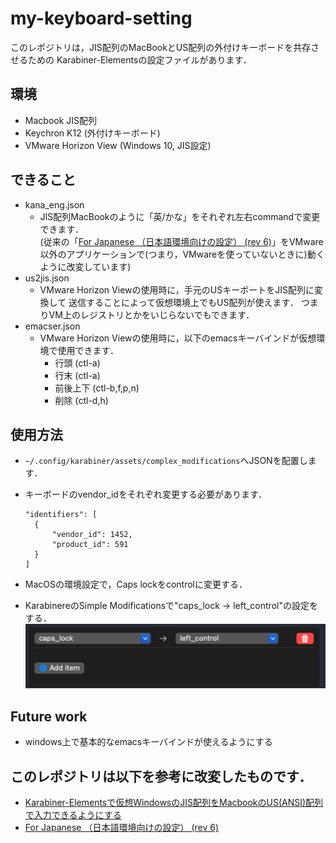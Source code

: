 # my-keyboard-setting

このレポジトリは，JIS配列のMacBookとUS配列の外付けキーボードを共存させるための
Karabiner-Elementsの設定ファイルがあります．

## 環境
- Macbook JIS配列
- Keychron K12 (外付けキーボード)
- VMware Horizon View (Windows 10, JIS設定)

## できること
- kana_eng.json
  - JIS配列MacBookのように「英/かな」をそれぞれ左右commandで変更できます．  
    (従来の「[For Japanese （日本語環境向けの設定） (rev 6)](https://ke-complex-modifications.pqrs.org/#japanese)」をVMware以外のアプリケーションで(つまり，VMwareを使っていないときに)動くように改変しています)
- us2jis.json
  - VMware Horizon Viewの使用時に，手元のUSキーボートをJIS配列に変換して
送信することによって仮想環境上でもUS配列が使えます．
つまりVM上のレジストリとかをいじらないでもできます．
- emacser.json
  - VMware Horizon Viewの使用時に，以下のemacsキーバインドが仮想環境で使用できます．
    - 行頭 (ctl-a)
	- 行末 (ctl-a)
	- 前後上下 (ctl-b,f,p,n)
	- 削除 (ctl-d,h)

## 使用方法
- ```~/.config/karabiner/assets/complex_modifications```へJSONを配置します．
- キーボードのvendor_idをそれぞれ変更する必要があります．
  ```
  "identifiers": [
    {
        "vendor_id": 1452,
        "product_id": 591
    }
  ]
  ```

- MacOSの環境設定で，Caps lockをcontrolに変更する．
- KarabinereのSimple Modificationsで"caps_lock -> left_control"の設定をする．
![karabiner setting img](imgs/simple_modi.png)

## Future work
- windows上で基本的なemacsキーバインドが使えるようにする

## このレポジトリは以下を参考に改変したものです．
- [Karabiner-Elementsで仮想WindowsのJIS配列をMacbookのUS(ANSI)配列で入力できるようにする](https://qiita.com/imoris/items/14442ba5e7bfb8282978)
- [For Japanese （日本語環境向けの設定） (rev 6)](https://ke-complex-modifications.pqrs.org/#japanese)


